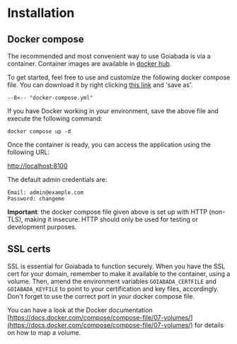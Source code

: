 # Installation

## Docker compose

The recommended and most convenient way to use Goiabada is via a container. Container images are available in [docker hub](https://hub.docker.com/repository/docker/leodip/goiabada).

To get started, feel free to use and customize the following docker compose file. You can download it by right clicking [this link](https://github.com/leodip/goiabada/raw/main/authserver/docker/docker-compose.yml) and 'save as'.

```{.py3 title="docker-compose.yml"}
--8<-- "docker-compose.yml"
```

If you have Docker working in your environment, save the above file and execute the following command:

`docker compose up -d`

Once the container is ready, you can access the application using the following URL:

[http://localhost:8100](http://localhost:8100)

The default admin credentials are:

```text
Email: admin@example.com
Password: changeme
```

**Important**: the docker compose file given above is set up with HTTP (non-TLS), making it insecure. HTTP should only be used for testing or development purposes.

## SSL certs

SSL is essential for Goiabada to function securely. When you have the SSL cert for your domain, remember to make it available to the container, using a volume. Then, amend the environment variables `GOIABADA_CERTFILE` and `GOIABADA_KEYFILE` to point to your certification and key files, accordingly. Don't forget to use the correct port in your docker compose file.

You can have a look at the Docker documentation [https://docs.docker.com/compose/compose-file/07-volumes/](https://docs.docker.com/compose/compose-file/07-volumes/) for details on how to map a volume.
